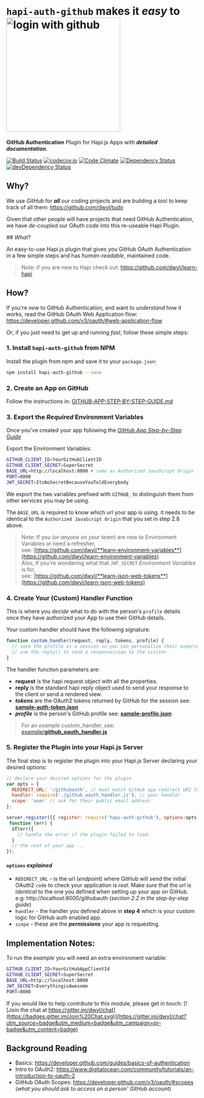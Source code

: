 # `hapi-auth-github` makes it *easy* to <img width="300" alt="login with github" src="https://cloud.githubusercontent.com/assets/194400/11214293/4e309bf2-8d38-11e5-8d46-b347b2bd242e.png">

**GitHub Authentication** Plugin for Hapi.js Apps with ***detailed documentation***.

[![Build Status](https://travis-ci.org/dwyl/hapi-auth-github.svg)](https://travis-ci.org/dwyl/hapi-auth-github)
[![codecov.io](https://codecov.io/github/dwyl/hapi-auth-github/coverage.svg?branch=master)](https://codecov.io/github/dwyl/hapi-auth-github?branch=master)
[![Code Climate](https://codeclimate.com/github/dwyl/hapi-auth-github/badges/gpa.svg)](https://codeclimate.com/github/dwyl/hapi-auth-github)
[![Dependency Status](https://david-dm.org/dwyl/hapi-auth-github.svg)](https://david-dm.org/dwyl/hapi-auth-github)
[![devDependency Status](https://david-dm.org/dwyl/hapi-auth-github/dev-status.svg)](https://david-dm.org/dwyl/hapi-auth-github#info=devDependencies)

## Why?

We use *GitHub* for ***all*** our coding projects and are building
a tool to keep track of all them: https://github.com/dwyl/tudo

Given that other people will have projects that need GitHub Authentication,  
we have *de-coupled* our OAuth code into this re-useable Hapi Plugin.

## *What*?

An easy-to-use Hapi.js plugin that gives you GitHub OAuth Authentication  
in a few simple steps and has *human-readable*, maintained code.

> Note: if you are new to Hapi check out:
https://github.com/dwyl/learn-hapi

## How?

If you're *new* to GitHub Authentication, and want to *understand* how it works, read the GitHub OAuth Web Application flow:  
https://developer.github.com/v3/oauth/#web-application-flow

*Or*, if you just need to get up and running *fast*, follow these simple steps:

### 1. Install `hapi-auth-github` from NPM

Install the plugin from npm and save it to your `package.json`:

```sh
npm install hapi-auth-github --save
```

### 2. Create an App on GitHub

Follow the instructions in:
[GITHUB-APP-STEP-BY-STEP-GUIDE.md](https://github.com/dwyl/hapi-auth-github/blob/master/GITHUB-APP-STEP-BY-STEP-GUIDE.md)

### 3. Export the *Required* Environment Variables

Once you've created your app following the [*GitHub App Step-by-Step Guide*](https://github.com/dwyl/hapi-auth-github/blob/master/GITHUB-APP-STEP-BY-STEP-GUIDE.md)

Export the Environment Variables:
```sh
GITHUB_CLIENT_ID=YourGitHubClientID
GITHUB_CLIENT_SECRET=SuperSecret
BASE_URL=http://localhost:8000 # same as Authorized JavaScript Origin
PORT=8000
JWT_SECRET=ItsNoSecretBecauseYouToldEverybody
```
We export the two variables prefixed with `GITHUB_`
to distinguish them from other services you may be using.

The `BASE_URL` is required to know which url your app is using.
it needs to be identical to the `Authorized JavaScript Origin`
that you set in step 2.8 above.

> Note: If you (*or anyone on your team*) are new to
Environment Variables or need a refresher,  
see: [https://github.com/dwyl/**learn-environment-variables**](https://github.com/dwyl/learn-environment-variables)  
> Also, if you're wondering what that `JWT_SECRET` *Environment Variables* is for,  
see: [https://github.com/dwyl/**learn-json-web-tokens**](https://github.com/dwyl/learn-json-web-tokens)

### 4. Create Your (Custom) Handler Function

This is where you *decide* what to do with the person's `profile` details  
once they have authorized your App to use their GitHub details.

Your custom handler should have the following signature:
```js
function custom_handler(request, reply, tokens, profile) {
  // save the profile as a session so you can personalize their experience of your app
  // use the reply() to send a response/view to the visitor
}
```
The handler function parameters are:
+ **request** is the hapi request object with all the properties.
+ **reply** is the standard hapi reply object used to send your response to the client or send a rendered view.
+ ***tokens*** are the OAuth2 tokens returned by GitHub for the session
see: [**sample-auth-token.json**](https://github.com/dwyl/hapi-auth-github/blob/master/test/fixtures/sample-auth-token.json)
+ ***profile*** is the person's GitHub profile
see: [**sample-profile.json**](https://github.com/dwyl/hapi-auth-github/blob/master/test/fixtures/sample-profile.json)

> For an *example* custom_handler, see:
[example/**github_oauth_handler.js**](https://github.com/dwyl/hapi-auth-github/blob/605c9d59f6d26cbfbd2fbcf932fa9efb78d4aa5f/example/github_oauth_handler.js#L3)

### 5. Register the Plugin into your Hapi.js Server

The final step is to register the plugin into your Hapi.js Server
declaring your desired options:

```js
// declare your desired options for the plugin
var opts = {
  REDIRECT_URL: '/githubauth', // must match GitHub app redirect URI from step 2.8
  handler: require('./github_oauth_handler.js'), // your handler
  scope: 'user' // ask for their public email address
};

server.register([{ register: require('hapi-auth-github'), options:opts }],
 function (err) {
  if(err){
    // handle the error if the plugin failed to load:  
  }
  // the rest of your app ...
});
```

#### `options` *explained*

+ `REDIRECT_URL` - is the url (*endpoint*) where GitHub will
send the initial OAuth2 `code` to check your application is *real*.
Make *sure* that the url is *identical* to the one you defined when
setting up your app on GitHub. e.g: http://localhost:8000/githubauth
(*section 2.2 in the step-by-step guide*)
+ `handler` - the handler you defined above in **step 4**
which is your custom logic for GitHub auth enabled app.
+ `scope` - these are the ***permissions*** your app is requesting.


## Implementation Notes:

To run the *example* you will need an extra environment variable:
```sh
GITHUB_CLIENT_ID=YourGitHubAppClientId
GITHUB_CLIENT_SECRET=SuperSecret
BASE_URL=http://localhost:8000
JWT_SECRET=EverythingisAwesome
PORT=8000
```

If you would like to help *contribute* to this module,
please get in touch:
[![Join the chat at https://gitter.im/dwyl/chat](https://badges.gitter.im/Join%20Chat.svg)](https://gitter.im/dwyl/chat?utm_source=badge&utm_medium=badge&utm_campaign=pr-badge&utm_content=badge)



## Background Reading

+ Basics: https://developer.github.com/guides/basics-of-authentication
+ Intro to OAuth2: https://www.digitalocean.com/community/tutorials/an-introduction-to-oauth-2
+ GitHub OAuth Scopes: https://developer.github.com/v3/oauth/#scopes
(*what you should ask to access on a person' GitHub account*)
